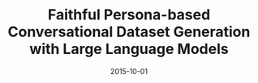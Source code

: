 ---
title: "Faithful Persona-based Conversational Dataset Generation with Large Language Models"
collection: publications
permalink: /publication/2015-10-01-paper-title-number-6
excerpt: 
date: 2015-10-01
venue: 'Journal 1'
paperurl: 'https://arxiv.org/pdf/2312.10007.pdf'
citation: 'Your Name, You. (2015). &quot;Paper Title Number 3.&quot; <i>Journal 1</i>. 1(3).'
---